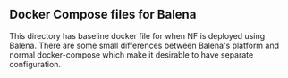 Docker Compose files for Balena
-------------------------------

This directory has baseline docker file for when NF is deployed using
Balena.  There are some small differences between Balena's platform
and normal docker-compose which make it desirable to have separate
configuration.